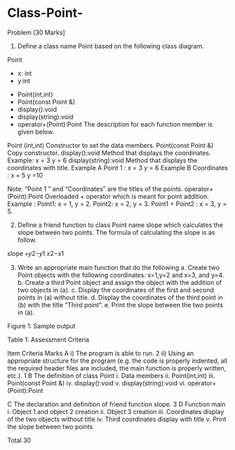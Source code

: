 # Class-Point-

Problem	[30 Marks]
1.	Define a class name Point based on the following class diagram.

Point
-	x: int
-	y:int
+ Point(int,int)
+ Point(const Point &)
+ display():void
+ display(string):void
+ operator+(Point):Point
The description for each function member is given below.


Point (int,int)	Constructor to set the data members.
Point(const Point &)	Copy constructor.
display():void	Method that displays the coordinates.
Example:
x = 3	y = 6
display(string):void	Method that displays the coordinates with title.
Example A
Point 1 : x = 3 y = 6
Example B
Coordinates : x = 5 y =10

Note:  “Point 1 ”	and “Coordinates” are the titles of the points.
operator+(Point):Point	Overloaded + operator which is meant for point addition.
Example :
Point1: x = 1, y = 2. Point2: x = 2, y = 3.
Point1 + Point2 : x = 3, y = 5.
 
2.	Define a friend function to class Point name slope which calculates the slope between two points. The formula of calculating the slope is as follow.

slope =𝑦2−𝑦1
𝑥2−𝑥1


3.	Write an appropriate main function that do the following
a.	Create two Point objects with the following coordinates: x=1,y=2 and x=3, and y=4.
b.	Create a third Point object and assign the object with the addition of two objects in (a).
c.	Display the coordinates of the first and second points in (a) without title.
d.	Display the coordinates of the third point in (b) with the title “Third point”.
e.	Print the slope between the two points in (a).



Figure 1: Sample output
 
Table 1: Assessment Criteria

Item	Criteria	Marks
A	i) The program is able to run.	2
	ii) Using an appropriate structure for the program (e.g. the code is properly indented, all
the required header files are included, the main function is properly written, etc.).	1
B	The definition of class Point
i.	Data members
ii.	Point(int,int)
iii.	Point(const Point &)
iv.	display():void
v.	display(string):void
vi.	operator+(Point):Point	

C	The declaration and definition of friend function slope.	3
D	Function main
i.	Object 1 and object 2 creation
ii.	Object 3 creation
iii.	Coordinates display of the two objects without title
iv.	Third coordinates display with title
v.	Print the slope between two points	

Total	30

